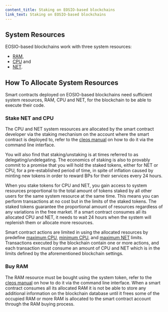 ```yaml
---
content_title: Staking on EOSIO-based blockchains
link_text: Staking on EOSIO-based blockchains
---
```


## System Resources

EOSIO-based blockchains work with three system resources:

* [RAM](02_ram.md),
* [CPU](03_cpu.md) and
* [NET](04_net.md).

## How To Allocate System Resources

Smart contracts deployed on EOSIO-based blockchains need sufficient system resources, RAM, CPU and NET, for the blockchain to be able to execute their code.

### Stake NET and CPU

The CPU and NET system resources are allocated by the smart contract developer via the staking mechanism on the account where the smart contract is deployed to, refer to the [cleos manual](https://developers.eos.io/manuals/eos/v2.0/cleos/how-to-guides/how-to-stake-resource) on how to do it via the command line interface.

You will also find that staking/unstaking is at times referred to as delegating/undelegating. The economics of staking is also to provably commit to a promise that you will hold the staked tokens, either for NET or CPU, for a pre-established period of time, in spite of inflation caused by minting new tokens in order to reward BPs for their services every 24 hours.

When you stake tokens for CPU and NET, you gain access to system resources proportional to the total amount of tokens staked by all other users for the same system resource at the same time. This means you can perform transactions at no cost but in the limits of the staked tokens. The staked tokens guarantee the proportional amount of resources regardless of any variations in the free market. If a smart contract consumes all its allocated CPU and NET, it needs to wait 24 hours when the system will replenish them or allocate more resources.

Smart contract actions are limited in using the allocated resources by predefine [maximum CPU](https://developers.eos.io/manuals/eosio.cdt/latest/structeosio_1_1blockchain__parameters#variable-max_transaction_cpu_usage), [minimum CPU](https://developers.eos.io/manuals/eosio.cdt/latest/structeosio_1_1blockchain__parameters#variable-min_transaction_cpu_usage), and [maximum NET](https://developers.eos.io/manuals/eosio.cdt/latest/structeosio_1_1blockchain__parameters#variable-max_transaction_net_usage) limits. Transactions executed by the blockchain contain one or more actions, and each transaction must consume an amount of CPU and NET which is in the limits defined by the aforementioned blockchain settings.

### Buy RAM

The RAM resource must be bought using the system token, refer to the [cleos manual](https://developers.eos.io/manuals/eos/v2.0/cleos/how-to-guides/how-to-buy-ram) on how to do it via the command line interface. When a smart contract consumes all its allocated RAM it is not be able to store any additional information on the blockchain database until it frees some of the occupied RAM or more RAM is allocated to the smart contract account through the RAM buying process.

